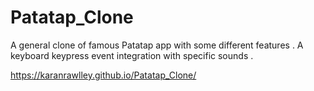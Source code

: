 # Patatap_Clone
A general clone of famous Patatap app with some different features .
A keyboard keypress event integration with specific sounds .

https://karanrawlley.github.io/Patatap_Clone/
